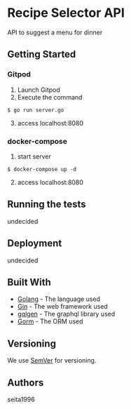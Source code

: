 # Recipe Selector API

API to suggest a menu for dinner

## Getting Started

### Gitpod

1. Launch Gitpod
2. Execute the command

```
$ go run server.go
```

3. access localhost:8080

### docker-compose

1. start server

```
$ docker-compose up -d
```

2. access localhost:8080

## Running the tests

undecided

## Deployment

undecided

## Built With

* [Golang](https://golang.org/) - The language used
* [Gin](https://github.com/gin-gonic/gin) - The web framework used
* [gqlgen](https://gqlgen.com/) - The graphql library used
* [Gorm](https://gorm.io/ja_JP/docs/index.html) - The ORM used

## Versioning

We use [SemVer](http://semver.org/) for versioning.

## Authors

seita1996
